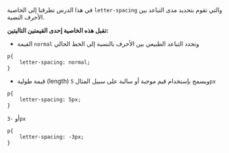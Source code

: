 في هذا الدرس تطرقنا إلى الخاصية `letter-spacing` والتي تقوم بتحديد مدى التباعد بين الأحرف النصية.

**تقبل هذه الخاصية إحدى القيمتين التاليتين:**

- القيمة `normal` وتحدد التباعد الطبيعي بين الأحرف بالنسبة إلى الخط الحالي

```
p{
    letter-spacing: normal;
}
```

- قيمة طولية (length) ويسمح بإستخدام قيم موجبة أو سالبة على سبيل المثال `5px`

```
p{
    letter-spacing: 5px;
}
```

 أو `-3px`

```
p{
    letter-spacing: -3px;
}
```